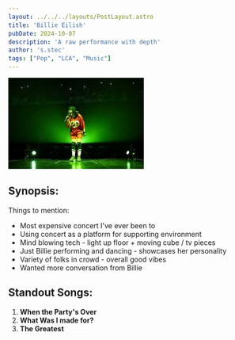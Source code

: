 ```yaml
---
layout: ../../../layouts/PostLayout.astro
title: 'Billie Eilish'
pubDate: 2024-10-07
description: 'A raw performance with depth'
author: 's.stec'
tags: ["Pop", "LCA", "Music"]
---
```

![image info](../../../../public/music/billie/greenlight.png)

## Synopsis:

Things to mention: 
* Most expensive concert I've ever been to
* Using concert as a platform for supporting environment
* Mind blowing tech - light up floor + moving cube / tv pieces
* Just Billie performing and dancing - showcases her personality
* Variety of folks in crowd - overall good vibes 
* Wanted more conversation from Billie

## Standout Songs:
1. **When the Party's Over** 
2. **What Was I made for?**
3. **The Greatest**
